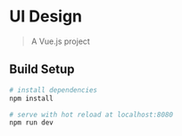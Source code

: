 # UI Design

> A Vue.js project

## Build Setup

``` bash
# install dependencies
npm install

# serve with hot reload at localhost:8080
npm run dev


